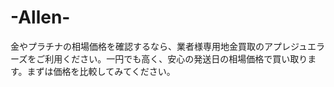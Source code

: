 -Allen-
=======

金やプラチナの相場価格を確認するなら、業者様専用地金買取のアプレジュエラーズをご利用ください。一円でも高く、安心の発送日の相場価格で買い取ります。まずは価格を比較してみてください。